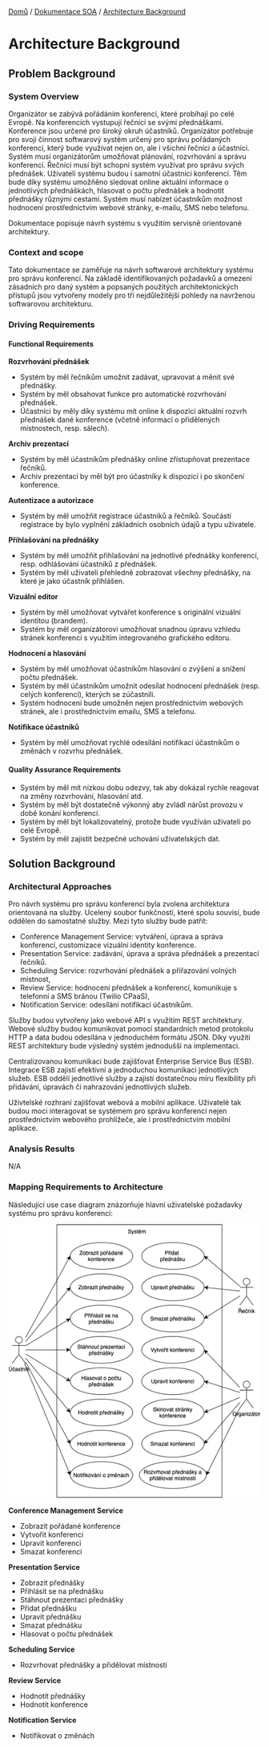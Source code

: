 [Domů](/README.md) / [Dokumentace SOA](/Dokumentace/SOA/README.md) / [Architecture Background](/Dokumentace/SOA/pages/architecture-background.md)

# Architecture Background

## Problem Background

### System Overview
Organizátor se zabývá pořádáním konferencí, které probíhají po celé Evropě. Na konferencích vystupují řečníci se svými přednáškami. Konference jsou určené pro široký okruh účastníků. Organizátor potřebuje pro svoji činnost softwarový systém určený pro správu pořádaných konferencí, který bude využívat nejen on, ale i všichni řečníci a účastníci. Systém musí organizátorům umožňovat plánování, rozvrhování a správu konferencí. Řečníci musí být schopni systém využívat pro správu svých přednášek. Uživateli systému budou i samotní účastníci konferencí. Těm bude díky systému umožňěno sledovat online aktuální informace o jednotlivých přednáškách, hlasovat o počtu přednášek a hodnotit přednášky různými cestami. Systém musí nabízet účastníkům možnost hodnocení prostřednictvím webové stránky, e-mailu, SMS nebo telefonu. 

Dokumentace popisuje návrh systému s využitím servisně orientované architektury.

### Context and scope
Tato dokumentace se zaměřuje na návrh softwarové architektury systému pro správu konferencí. Na základě identifikovaných požadavků a omezení zásadních pro daný systém a popsaných použitých architektonických přístupů jsou vytvořeny modely pro tři nejdůležitější pohledy na navrženou softwarovou architekturu.

### Driving Requirements

#### Functional Requirements
**Rozvrhování přednášek**
- Systém by měl řečníkům umožnit zadávat, upravovat a měnit své přednášky. 
- Systém by měl obsahovat funkce pro automatické rozvrhování přednášek.
- Účastníci by měly díky systému mít online k dispozici aktuální rozvrh přednášek dané konference (včetně informací o přidělených místnostech, resp. sálech). 

**Archiv prezentací**
- Systém by měl účastníkům přednášky online zřístupňovat prezentace řečníků. 
- Archiv prezentací by měl být pro účastníky k dispozici i po skončení konference. 

**Autentizace a autorizace**
- Systém by měl umožňit registrace účastníků a řečníků. Součástí registrace by bylo vyplnění základních osobních údajů a typu uživatele.

**Přihlašování na přednášky**
- Systém by měl umožňit přihlašování na jednotlivé přednášky konferencí, resp. odhlášování účastníků z přednášek.
- Systém by měl uživateli přehledně zobrazovat všechny přednášky, na které je jako účastník přihlášen. 

**Vizuální editor**
- Systém by měl umožňovat vytvářet konference s originální vizuální identitou (brandem).
- Systém by měl organizátorovi umožňovat snadnou úpravu vzhledu stránek konferencí s využitím integrovaného grafického editoru. 

**Hodnocení a hlasování**
- Systém by měl umožňovat účastníkům hlasování o zvýšení a snížení počtu přednášek. 
- Systém by měl účastníkům umožnit odesílat hodnocení přednášek (resp. celých konferencí), kterých se zúčastnili. 
- Systém hodnocení bude umožněn nejen prostřednictvím webových stránek, ale i prostřednictvím emailu, SMS a telefonu. 

**Notifikace účastníků**
- Systém by měl umožňovat rychlé odesílání notifikací účastníkům o změnách v rozvrhu přednášek. 

#### Quality Assurance Requirements
- Systém by měl mít nízkou dobu odezvy, tak aby dokázal rychle reagovat na změny rozvrhování, hlasování atd.
- Systém by měl být dostatečně výkonný aby zvládl nárůst provozu v době konání konferencí.
- Systém by měl být lokalizovatelný, protože bude využíván uživateli po celé Evropě. 
- Systém by měl zajistit bezpečné uchování uživatelských dat. 

## Solution Background

### Architectural Approaches
Pro návrh systému pro správu konferencí byla zvolena architektura orientovaná na služby. Ucelený soubor funkčností, které spolu souvisí, bude oddělen do samostatné služby. Mezi tyto služby bude patřit:
- Conference Management Service: vytváření, úprava a správa konferencí, customizace vizuální identity konference.
- Presentation Service: zadávání, úprava a správa přednášek a prezentací řečníků.
- Scheduling Service: rozvrhování přednášek a přiřazování volných místnost,
- Review Service: hodnocení přednášek a konferencí, komunikuje s telefonní a SMS bránou (Twilio CPaaS),
- Notification Service: odesílání notifikací účastníkům.

Služby budou vytvořeny jako webové API s využitím REST architektury. Webové služby budou komunikovat pomocí  standardních metod protokolu HTTP a data budou odesílána v jednoduchém formátu JSON. Díky využití REST architektury bude výsledný systém jednodušší na implementaci. 

Centralizovanou komunikaci bude zajišťovat Enterprise Service Bus (ESB). Integrace ESB zajistí efektivní a jednoduchou komunikaci jednotlivých služeb. ESB oddělí jednotlivé služby a zajistí dostatečnou míru flexibility při přidávání, úpravách či nahrazování jednotlivých služeb. 

Uživtelské rozhraní zajišťovat webová a mobilní aplikace. Uživatelé tak budou moci interagovat se systémem pro správu konferencí nejen prostřednictvím webového prohlížeče, ale i prostřednictvím mobilní aplikace. 

### Analysis Results
N/A

### Mapping Requirements to Architecture
Následující use case diagram znázorňuje hlavní uživatelské požadavky systému pro správu konferencí:

![Use Case Diagram](/Dokumentace/SOA/assets/use-case.png)

**Conference Management Service**
- Zobrazit pořádané konference
- Vytvořit konferenci
- Upravit konferenci
- Smazat konferenci

**Presentation Service**
- Zobrazit přednášky
- Přihlásit se na přednášku
- Stáhnout prezentaci přednášky
- Přidat přednášku
- Upravit přednášku
- Smazat přednášku
- Hlasovat o počtu přednášek

**Scheduling Service**
- Rozvrhovat přednášky a přidělovat místnosti

**Review Service**
- Hodnotit přednášky
- Hodnotit konference

**Notification Service**
- Notifikovat o změnách

